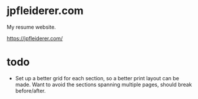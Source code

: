 # jpfleiderer.com
My resume website.

<https://jpfleiderer.com/>

# todo
- Set up a better grid for each section, so a better print layout can be made. Want to avoid the sections spanning multiple pages, should break before/after.
